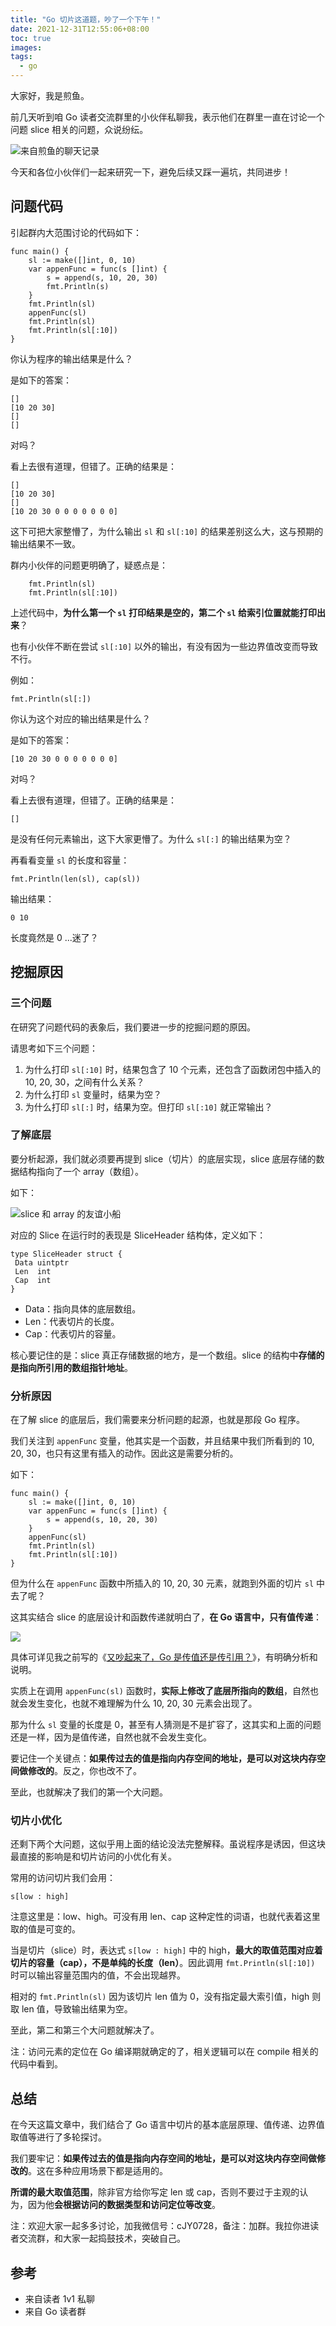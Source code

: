 ```yaml
---
title: "Go 切片这道题，吵了一个下午！"
date: 2021-12-31T12:55:06+08:00
toc: true
images:
tags: 
  - go
---
```


大家好，我是煎鱼。

前几天听到咱 Go 读者交流群里的小伙伴私聊我，表示他们在群里一直在讨论一个问题 slice 相关的问题，众说纷纭。

![来自煎鱼的聊天记录](https://files.mdnice.com/user/3610/f2cedcdf-8f6e-42f9-9009-6f1ee0f74f91.png)

今天和各位小伙伴们一起来研究一下，避免后续又踩一遍坑，共同进步！

## 问题代码

引起群内大范围讨论的代码如下：

```golang
func main() {
	sl := make([]int, 0, 10)
	var appenFunc = func(s []int) {
		s = append(s, 10, 20, 30)
		fmt.Println(s)
	}
	fmt.Println(sl)
	appenFunc(sl)
	fmt.Println(sl)
	fmt.Println(sl[:10])
}
```

你认为程序的输出结果是什么？

是如下的答案：

```
[]
[10 20 30]
[]
[]
```

对吗？

看上去很有道理，但错了。正确的结果是：

```
[]
[10 20 30]
[]
[10 20 30 0 0 0 0 0 0 0]
```

这下可把大家整懵了，为什么输出 `sl` 和 `sl[:10]` 的结果差别这么大，这与预期的输出结果不一致。

群内小伙伴的问题更明确了，疑惑点是：

```golang
	fmt.Println(sl)     
	fmt.Println(sl[:10]) 
```

上述代码中，**为什么第一个 `sl` 打印结果是空的，第二个 `sl` 给索引位置就能打印出来**？

也有小伙伴不断在尝试 `sl[:10]` 以外的输出，有没有因为一些边界值改变而导致不行。

例如：

```golang
fmt.Println(sl[:])
```

你认为这个对应的输出结果是什么？

是如下的答案：

```
[10 20 30 0 0 0 0 0 0 0]
```

对吗？

看上去很有道理，但错了。正确的结果是：

```
[]
```

是没有任何元素输出，这下大家更懵了。为什么 `sl[:]` 的输出结果为空？

再看看变量 `sl` 的长度和容量：

```
fmt.Println(len(sl), cap(sl))
```

输出结果：

```
0 10
```

长度竟然是 0 ...迷了？

## 挖掘原因

### 三个问题
在研究了问题代码的表象后，我们要进一步的挖掘问题的原因。

请思考如下三个问题：
1. 为什么打印 `sl[:10]` 时，结果包含了 10 个元素，还包含了函数闭包中插入的 10, 20, 30，之间有什么关系？
2. 为什么打印 `sl` 变量时，结果为空？
3. 为什么打印 `sl[:]` 时，结果为空。但打印 `sl[:10]` 就正常输出？

### 了解底层

要分析起源，我们就必须要再提到 slice（切片）的底层实现，slice 底层存储的数据结构指向了一个 array（数组）。

如下：

![slice 和 array 的友谊小船](https://files.mdnice.com/user/3610/6a025aba-38f0-4ac5-92bb-515d05adeb68.png)

对应的 Slice 在运行时的表现是 SliceHeader 结构体，定义如下：

```golang
type SliceHeader struct {
 Data uintptr
 Len  int
 Cap  int
}
```
- Data：指向具体的底层数组。
- Len：代表切片的长度。
- Cap：代表切片的容量。

核心要记住的是：slice 真正存储数据的地方，是一个数组。slice 的结构中**存储的是指向所引用的数组指针地址**。

### 分析原因

在了解 slice 的底层后，我们需要来分析问题的起源，也就是那段 Go 程序。

我们关注到 `appenFunc` 变量，他其实是一个函数，并且结果中我们所看到的 10, 20, 30，也只有这里有插入的动作。因此这是需要分析的。

如下：

```golang
func main() {
	sl := make([]int, 0, 10)
	var appenFunc = func(s []int) {
		s = append(s, 10, 20, 30)
	}
	appenFunc(sl)
	fmt.Println(sl)
	fmt.Println(sl[:10])
}
```

但为什么在 `appenFunc` 函数中所插入的 10, 20, 30 元素，就跑到外面的切片 `sl` 中去了呢？

这其实结合 slice 的底层设计和函数传递就明白了，**在 Go 语言中，只有值传递**：

![](https://files.mdnice.com/user/3610/3d2999da-e405-4a42-ba37-858487052c3b.png)

具体可详见我之前写的《[又吵起来了，Go 是传值还是传引用？](https://mp.weixin.qq.com/s/qsxvfiyZfRCtgTymO9LBZQ)》，有明确分析和说明。

实质上在调用 `appenFunc(sl)` 函数时，**实际上修改了底层所指向的数组**，自然也就会发生变化，也就不难理解为什么 10, 20, 30 元素会出现了。

那为什么 `sl` 变量的长度是 0，甚至有人猜测是不是扩容了，这其实和上面的问题还是一样，因为是值传递，自然也就不会发生变化。

要记住一个关键点：**如果传过去的值是指向内存空间的地址，是可以对这块内存空间做修改的**。反之，你也改不了。

至此，也就解决了我们的第一个大问题。

### 切片小优化

还剩下两个大问题，这似乎用上面的结论没法完整解释。虽说程序是诱因，但这块最直接的影响是和切片访问的小优化有关。

常用的访问切片我们会用：

```
s[low : high]
```

注意这里是：low、high。可没有用 len、cap 这种定性的词语，也就代表着这里取的值是可变的。

当是切片（slice）时，表达式 `s[low : high]` 中的 high，**最大的取值范围对应着切片的容量（cap），不是单纯的长度（len）**。因此调用 `fmt.Println(sl[:10])` 时可以输出容量范围内的值，不会出现越界。

相对的 `fmt.Println(sl)` 因为该切片 len 值为 0，没有指定最大索引值，high 则取 len 值，导致输出结果为空。

至此，第二和第三个大问题就解决了。

注：访问元素的定位在 Go 编译期就确定的了，相关逻辑可以在 compile 相关的代码中看到。

## 总结

在今天这篇文章中，我们结合了 Go 语言中切片的基本底层原理、值传递、边界值取值等进行了多轮探讨。

我们要牢记：**如果传过去的值是指向内存空间的地址，是可以对这块内存空间做修改的**。这在多种应用场景下都是适用的。

**所谓的最大取值范围**，除非官方给你写定 len 或 cap，否则不要过于主观的认为，因为他**会根据访问的数据类型和访问定位等改变**。

注：欢迎大家一起多多讨论，加我微信号：cJY0728，备注：加群。我拉你进读者交流群，和大家一起捣鼓技术，突破自己。

## 参考
- 来自读者 1v1 私聊
- 来自 Go 读者群